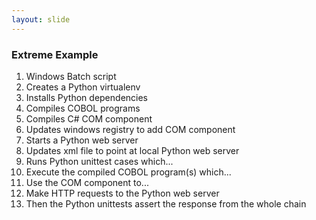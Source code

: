 ```yaml
---
layout: slide
---
```


### Extreme Example

 1. Windows Batch script
 2. Creates a Python virtualenv
 3. Installs Python dependencies
 4. Compiles COBOL programs
 5. Compiles C# COM component
 6. Updates windows registry to add COM component
 7. Starts a Python web server
 8. Updates xml file to point at local Python web server
 9. Runs Python unittest cases which...
10. Execute the compiled COBOL program(s) which...
11. Use the COM component to...
12. Make HTTP requests to the Python web server
13. Then the Python unittests assert the response from the whole chain
